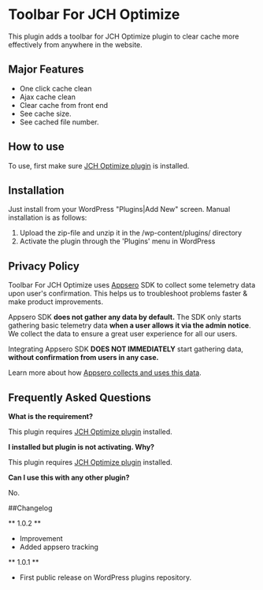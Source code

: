 # Toolbar For JCH Optimize

This plugin adds a toolbar for JCH Optimize plugin to clear cache more effectively from anywhere in the website.

## Major Features

* One click cache clean
* Ajax cache clean
* Clear cache from front end
* See cache size.
* See cached file number.

## How to use

To use, first make sure [JCH Optimize plugin](https://wordpress.org/plugins/jch-optimize) is installed.


## Installation

Just install from your WordPress "Plugins|Add New" screen. Manual installation is as follows:

1. Upload the zip-file and unzip it in the /wp-content/plugins/ directory
2. Activate the plugin through the 'Plugins' menu in WordPress


## Privacy Policy

Toolbar For JCH Optimize uses [Appsero](https://appsero.com) SDK to collect some telemetry data upon user's confirmation. This helps us to troubleshoot problems faster & make product improvements.

Appsero SDK **does not gather any data by default.** The SDK only starts gathering basic telemetry data **when a user allows it via the admin notice**. We collect the data to ensure a great user experience for all our users.

Integrating Appsero SDK **DOES NOT IMMEDIATELY** start gathering data, **without confirmation from users in any case.**

Learn more about how [Appsero collects and uses this data](https://appsero.com/privacy-policy/).


## Frequently Asked Questions

**What is the requirement?**

This plugin requires [JCH Optimize plugin](https://wordpress.org/plugins/jch-optimize) installed.

**I installed but plugin is not activating. Why?**

This plugin requires [JCH Optimize plugin](https://wordpress.org/plugins/jch-optimize) installed.

**Can I use this with any other plugin?**

No.

##Changelog

** 1.0.2 **
* Improvement
* Added appsero tracking


** 1.0.1 **
* First public release on WordPress plugins repository.
